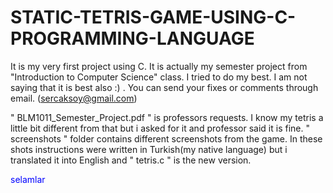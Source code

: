 <DOCTYPE html>

<h1> STATIC-TETRIS-GAME-USING-C-PROGRAMMING-LANGUAGE </h1>




It is my very first project using C. It is actually my semester project from "Introduction to Computer Science" class. I tried to do my best. I am not saying that it is best also :) . You can send your fixes or comments through email. (sercaksoy@gmail.com)


" BLM1011_Semester_Project.pdf " is professors requests. I know my tetris a little bit different from  that but i asked for it and professor said it is fine. 
" screenshots " folder contains different screenshots from the game. In these shots instructions were written in Turkish(my native language) but i translated it into English and " tetris.c " is the new version. 

<p style="color:blue;">selamlar</p>
